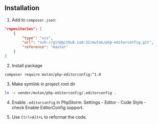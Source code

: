 ## Installation

1. Add to `composer.json`:
```json
"repositories": [
    {
        "type": "vcs",
        "url": "ssh://git@github.com:22/mutan/php-editorconfig.git",
        "reference": "master"
    }
]
```

2. Install package
```bash
composer require mutan/php-editorconfig:^1.0
```

3. Make symlink in project root dir
```bash
ln -s vendor/mutan/php-editorconfig/.editorconfig .
```

4. Enable `.editorconfig` in PhpStorm: Settings - Editor - Code Style - check Enable EditorConfig support.  

5. Use `Ctrl+Alt+L` to reformat the code.
